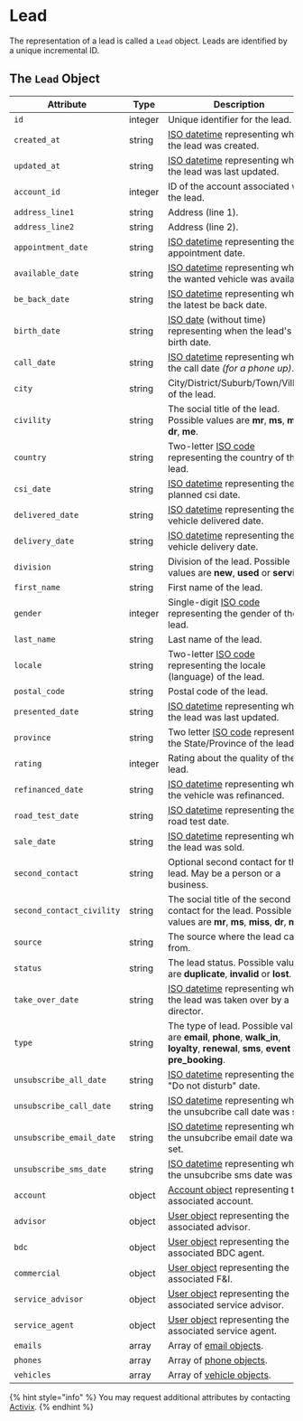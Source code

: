 # Lead

The representation of a lead is called a `Lead` object. Leads are identified by a unique incremental ID.

## The `Lead` Object

| **Attribute** | **Type** | **Description** |
| --- | --- | --- |
| `id` | integer | Unique identifier for the lead. |
| `created_at` | string | [ISO datetime](https://en.wikipedia.org/wiki/ISO_8601) representing when the lead was created. |
| `updated_at` | string | [ISO datetime](https://en.wikipedia.org/wiki/ISO_8601) representing when the lead was last updated. |
| `account_id` | integer | ID of the account associated with the lead. |
| `address_line1` | string | Address \(line 1\). |
| `address_line2` | string | Address \(line 2\). |
| `appointment_date` | string | [​ISO datetime](https://en.wikipedia.org/wiki/ISO_8601) representing the appointment date. |
| `available_date` | string | ​​​[ISO datetime](https://en.wikipedia.org/wiki/ISO_8601) representing when the wanted vehicle was available. |
| `be_back_date` | string | [ISO datetime](https://en.wikipedia.org/wiki/ISO_8601) representing when the latest be back date. |
| `birth_date` | string | [ISO date](https://en.wikipedia.org/wiki/ISO_8601) \(without time\) representing when the lead's birth date. |
| `call_date` | string | [ISO datetime](https://en.wikipedia.org/wiki/ISO_8601) representing when the call date _\(for a phone up\)_. |
| `city` | string | City/District/Suburb/Town/Village of the lead. |
| `civility` | string | The social title of the lead. Possible values are **mr**, **ms**, **miss**, **dr**, **me**. |
| `country` | string | Two-letter [ISO code](https://en.wikipedia.org/wiki/ISO_3166-2) representing the country of the lead. |
| `csi_date` | string | [ISO datetime](https://en.wikipedia.org/wiki/ISO_8601) representing the planned csi date. |
| `delivered_date` | string | [ISO datetime](https://en.wikipedia.org/wiki/ISO_8601) representing the vehicle delivered date. |
| `delivery_date` | string | [ISO datetime](https://en.wikipedia.org/wiki/ISO_8601) representing the vehicle delivery date. |
| `division` | string | Division of the lead. Possible values are **new**, **used** or **service**. |
| `first_name` | string | First name of the lead. |
| `gender` | integer | Single-digit [ISO code](https://en.wikipedia.org/wiki/ISO/IEC_5218) representing the gender of the lead. |
| `last_name` | string | Last name of the lead. |
| `locale` | string | Two-letter [ISO code](https://en.wikipedia.org/wiki/List_of_ISO_639-1_codes) representing the locale \(language\) of the lead. |
| `postal_code` | string | Postal code of the lead. |
| `presented_date` | string | [ISO datetime](https://en.wikipedia.org/wiki/ISO_8601) representing when the lead was last updated. |
| `province` | string | Two letter [ISO code](https://en.wikipedia.org/wiki/ISO_3166) representing the State/Province of the lead. |
| `rating` | integer | Rating about the quality of the lead. |
| `refinanced_date` | string | [ISO datetime](https://en.wikipedia.org/wiki/ISO_8601) representing when the vehicle was refinanced. |
| `road_test_date` | string | [ISO datetime](https://en.wikipedia.org/wiki/ISO_8601) representing the road test date. |
| `sale_date` | string | [ISO datetime](https://en.wikipedia.org/wiki/ISO_8601) representing when the lead was sold. |
| `second_contact` | string | Optional second contact for the lead. May be a person or a business. |
| `second_contact_civility` | string | The social title of the second contact for the lead. Possible values are **mr**, **ms**, **miss**, **dr**, **me**. |
| `source` | string | The source where the lead came from. |
| `status` | string | The lead status. Possible values are **duplicate**, **invalid** or **lost**. |
| `take_over_date` | string | [ISO datetime](https://en.wikipedia.org/wiki/ISO_8601) representing when the lead was taken over by a director. |
| `type` | string | The type of lead. Possible values are **email**, **phone**, **walk\_in**, **loyalty**, **renewal**, **sms**, **event** and **pre\_booking**. |
| `unsubscribe_all_date` | string | [ISO datetime](https://en.wikipedia.org/wiki/ISO_8601) representing the "Do not disturb" date. |
| `unsubscribe_call_date` | string | [ISO datetime](https://en.wikipedia.org/wiki/ISO_8601) representing when the unsubcribe call date was set. |
| `unsubscribe_email_date` | string | [ISO datetime](https://en.wikipedia.org/wiki/ISO_8601) representing when the unsubcribe email date was set. |
| `unsubscribe_sms_date` | string | [ISO datetime](https://en.wikipedia.org/wiki/ISO_8601) representing when the unsubcribe sms date was set. |
| `account` | object | [​Account object](https://docs.crm.activix.ca/objects/account) representing the associated account. |
| `advisor` | object | ​​[User object](https://docs.crm.activix.ca/objects/user) representing the associated advisor. |
| `bdc` | object | [User object](https://docs.crm.activix.ca/objects/user) representing the associated BDC agent. |
| `commercial` | object | [User object](https://docs.crm.activix.ca/objects/user) representing the associated F&I. |
| `service_advisor` | object | [User object](https://docs.crm.activix.ca/objects/user) representing the associated service advisor. |
| `service_agent` | object | [User object](https://docs.crm.activix.ca/objects/user) representing the associated service agent. |
| `emails` | array | Array of [email objects](https://docs.crm.activix.ca/objects/email). |
| `phones` | array | Array of [phone objects](https://docs.crm.activix.ca/objects/phone). |
| `vehicles` | array | Array of [vehicle objects](https://docs.crm.activix.ca/objects/vehicle). |

{% hint style="info" %}
You may request additional attributes by contacting [Activix](https://activix.ca/en/contact-us).
{% endhint %}

